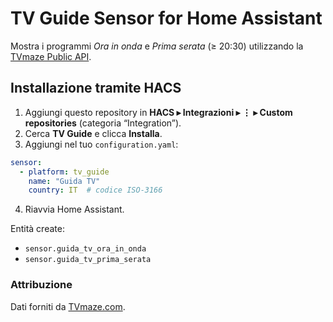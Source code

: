 
# TV Guide Sensor for Home Assistant

Mostra i programmi *Ora in onda* e *Prima serata* (≥ 20:30) utilizzando la
[TVmaze Public API](https://www.tvmaze.com/api).

## Installazione tramite HACS
1. Aggiungi questo repository in **HACS ▸ Integrazioni ▸ ⋮ ▸ Custom repositories**
   (categoria “Integration”).
2. Cerca **TV Guide** e clicca **Installa**.
3. Aggiungi nel tuo `configuration.yaml`:

```yaml
sensor:
  - platform: tv_guide
    name: "Guida TV"
    country: IT  # codice ISO-3166
```

4. Riavvia Home Assistant.

Entità create:
* `sensor.guida_tv_ora_in_onda`
* `sensor.guida_tv_prima_serata`

### Attribuzione
Dati forniti da [TVmaze.com](https://www.tvmaze.com/).
